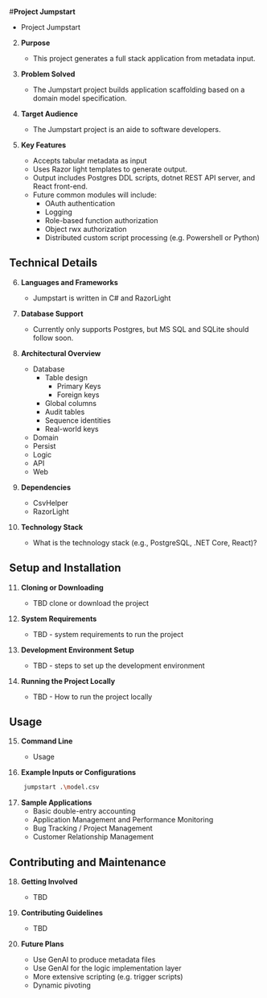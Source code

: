 #**Project Jumpstart**
   - Project Jumpstart


2. **Purpose**  
   - This project generates a full stack application from metadata input.

3. **Problem Solved**  
   - The Jumpstart project builds application scaffolding based on a domain model specification.

4. **Target Audience**  
   - The Jumpstart project is an aide to software developers.

5. **Key Features**  
   - Accepts tabular metadata as input
   - Uses Razor light templates to generate output.
   - Output includes Postgres DDL scripts, dotnet REST API server, and React front-end.
   - Future common modules will include:
     - OAuth authentication
     - Logging
     - Role-based function authorization
     - Object rwx authorization
     - Distributed custom script processing (e.g. Powershell or Python)

## Technical Details
6. **Languages and Frameworks**  
   - Jumpstart is written in C# and RazorLight

7. **Database Support**  
   - Currently only supports Postgres, but MS SQL and SQLite should follow soon.

8. **Architectural Overview**  
   - Database
     - Table design
       - Primary Keys
       - Foreign keys
     - Global columns
     - Audit tables
     - Sequence identities
     - Real-world keys
   - Domain
   - Persist
   - Logic
   - API
   - Web
   

9. **Dependencies**  
   - CsvHelper
   - RazorLight

10. **Technology Stack**  
    - What is the technology stack (e.g., PostgreSQL, .NET Core, React)?

## Setup and Installation
11. **Cloning or Downloading**  
    - TBD clone or download the project

12. **System Requirements**  
    - TBD - system requirements to run the project

13. **Development Environment Setup**  
    - TBD - steps to set up the development environment

14. **Running the Project Locally**  
    - TBD - How to run the project locally

## Usage
15. **Command Line**  
    - Usage

16. **Example Inputs or Configurations**  
``` bash
    jumpstart .\model.csv
```

17. **Sample Applications**  
    - Basic double-entry accounting
    - Application Management and Performance Monitoring
    - Bug Tracking / Project Management
    - Customer Relationship Management

## Contributing and Maintenance
18. **Getting Involved**  
     - TBD

19. **Contributing Guidelines**  
     - TBD

20. **Future Plans**  
    - Use GenAI to produce metadata files
    - Use GenAI for the logic implementation layer
    - More extensive scripting (e.g. trigger scripts)
    - Dynamic pivoting
